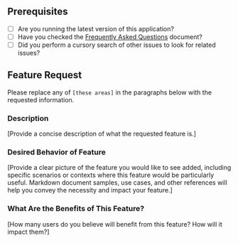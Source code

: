 ## Prerequisites

* [ ] Are you running the latest version of this application?
* [ ] Have you checked the [Frequently Asked Questions](https://github.com/jackdewinter/pymarkdown/blob/main/docs/faq.md) document?
* [ ] Did you perform a cursory search of other issues to look for related issues?

## Feature Request

Please replace any of `[these areas]` in the paragraphs below with the requested information.

### Description

[Provide a concise description of what the requested feature is.]

### Desired Behavior of Feature

[Provide a clear picture of the feature you would like to see added, including specific scenarios or contexts where this feature would be particularly useful.  Markdown document samples, use cases, and other references will help you convey the necessity and impact your feature.]

### What Are the Benefits of This Feature?

[How many users do you believe will benefit from this feature?  How will it impact them?]
